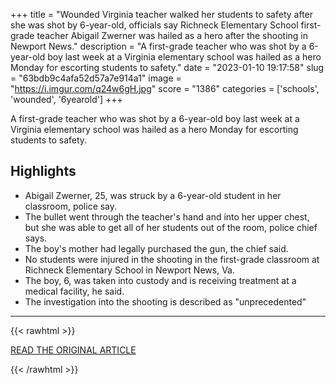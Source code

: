+++
title = "Wounded Virginia teacher walked her students to safety after she was shot by 6-year-old, officials say Richneck Elementary School first-grade teacher Abigail Zwerner was hailed as a hero after the shooting in Newport News."
description = "A first-grade teacher who was shot by a 6-year-old boy last week at a Virginia elementary school was hailed as a hero Monday for escorting students to safety."
date = "2023-01-10 19:17:58"
slug = "63bdb9c4afa52d57a7e914a1"
image = "https://i.imgur.com/q24w6gH.jpg"
score = "1386"
categories = ['schools', 'wounded', '6yearold']
+++

A first-grade teacher who was shot by a 6-year-old boy last week at a Virginia elementary school was hailed as a hero Monday for escorting students to safety.

## Highlights

- Abigail Zwerner, 25, was struck by a 6-year-old student in her classroom, police say.
- The bullet went through the teacher's hand and into her upper chest, but she was able to get all of her students out of the room, police chief says.
- The boy's mother had legally purchased the gun, the chief said.
- No students were injured in the shooting in the first-grade classroom at Richneck Elementary School in Newport News, Va.
- The boy, 6, was taken into custody and is receiving treatment at a medical facility, he said.
- The investigation into the shooting is described as "unprecedented"

---

{{< rawhtml >}}
  <p class="article-category">
    <a target="_blank" href="https://www.nbcnews.com/news/us-news/wounded-virginia-teacher-walked-students-safety-was-shot-6-year-old-of-rcna64938">READ THE ORIGINAL ARTICLE</a>
  </p>
{{< /rawhtml >}}
